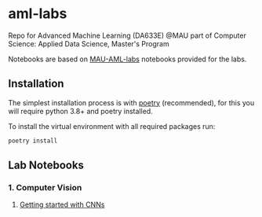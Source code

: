 # aml-labs

Repo for Advanced Machine Learning (DA633E) @MAU part of Computer Science: Applied Data Science, Master's Program

Notebooks are based on [MAU-AML-labs](https://github.com/aeau/MAU-AML-labs/tree/develop/1-computer-vision-lab) notebooks provided for the labs.

## Installation

The simplest installation process is with [poetry](https://python-poetry.org/) (recommended), for this you will require python 3.8+ and poetry installed.

To install the virtual environment with all required packages run:

```bash
poetry install 
```

## Lab Notebooks

### 1. Computer Vision

1. [Getting started with CNNs](/1-computer-vision-lab/getting_started.ipynb)
